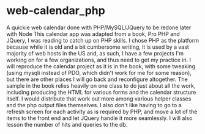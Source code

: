 # web-calendar_php
A quickie web calendar done with PHP/MySQL/JQuery to be redone later with Node
This calendar app was adapted from a book, Pro PHP and JQuery, I was reading to catch up on PHP skills. I chose PHP as the platform because while it is old and a bit cumbersome writing, it is used by a vast majority of web hosts in the US and, as such, I have a few projects I'm working on for a few organizations, and thus need to get my practice in.
I will reproduce the calendar project as it is in the book, with some tweaking (using mysqli instead of PDO, which didn't work for me for some reason), but there are other places I will go back and reconfigure altogether. The sample in the book relies heavily on one class to do just about all the work, including producing the HTML for various forms and the calendar structure itself. I would distribute that work out more among various helper classes and the php output files themselves. I also don't like having to go to a refresh screen for each activity as is required by PHP, and move a lot of the items to the front end and let JQuery handle it more seamlessly. I will also lesson the number of hits and queries to the db.
